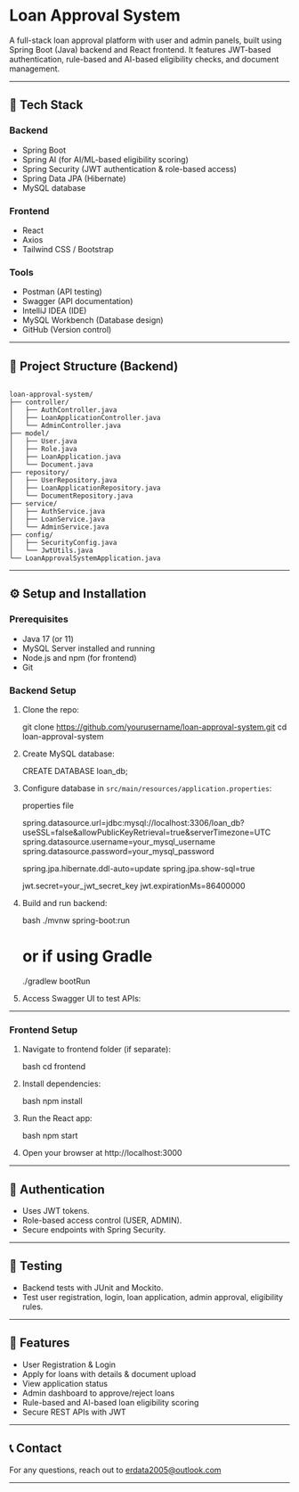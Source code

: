 # Loan Approval System

A full-stack loan approval platform with user and admin panels, built using Spring Boot (Java) backend and React frontend. It features JWT-based authentication, rule-based and AI-based eligibility checks, and document management.

---

## 🚀 Tech Stack

### Backend
- Spring Boot
- Spring AI (for AI/ML-based eligibility scoring)
- Spring Security (JWT authentication & role-based access)
- Spring Data JPA (Hibernate)
- MySQL database

### Frontend
- React
- Axios
- Tailwind CSS / Bootstrap

### Tools
- Postman (API testing)
- Swagger (API documentation)
- IntelliJ IDEA (IDE)
- MySQL Workbench (Database design)
- GitHub (Version control)

---

## 📁 Project Structure (Backend)

```

loan-approval-system/
├── controller/
│   ├── AuthController.java
│   ├── LoanApplicationController.java
│   └── AdminController.java
├── model/
│   ├── User.java
│   ├── Role.java
│   ├── LoanApplication.java
│   └── Document.java
├── repository/
│   ├── UserRepository.java
│   ├── LoanApplicationRepository.java
│   └── DocumentRepository.java
├── service/
│   ├── AuthService.java
│   ├── LoanService.java
│   └── AdminService.java
├── config/
│   ├── SecurityConfig.java
│   └── JwtUtils.java
└── LoanApprovalSystemApplication.java

````

---

## ⚙️ Setup and Installation

### Prerequisites
- Java 17 (or 11)
- MySQL Server installed and running
- Node.js and npm (for frontend)
- Git

### Backend Setup

1. Clone the repo:

   git clone https://github.com/yourusername/loan-approval-system.git
   cd loan-approval-system


2. Create MySQL database:


   CREATE DATABASE loan_db;


3. Configure database in `src/main/resources/application.properties`:

   properties file
   
   spring.datasource.url=jdbc:mysql://localhost:3306/loan_db?useSSL=false&allowPublicKeyRetrieval=true&serverTimezone=UTC
   spring.datasource.username=your_mysql_username
   spring.datasource.password=your_mysql_password

   spring.jpa.hibernate.ddl-auto=update
   spring.jpa.show-sql=true

   jwt.secret=your_jwt_secret_key
   jwt.expirationMs=86400000
  

5. Build and run backend:

   bash
   ./mvnw spring-boot:run
   # or if using Gradle
   ./gradlew bootRun
   

6. Access Swagger UI to test APIs:

   
   
   

---

### Frontend Setup

1. Navigate to frontend folder (if separate):

   bash
   cd frontend
   

2. Install dependencies:

   bash
   npm install
   

3. Run the React app:

   bash
   npm start
   

4. Open your browser at http://localhost:3000

---

## 🔐 Authentication

* Uses JWT tokens.
* Role-based access control (USER, ADMIN).
* Secure endpoints with Spring Security.

---

## 🧪 Testing

* Backend tests with JUnit and Mockito.
* Test user registration, login, loan application, admin approval, eligibility rules.

---

## 📄 Features

* User Registration & Login
* Apply for loans with details & document upload
* View application status
* Admin dashboard to approve/reject loans
* Rule-based and AI-based loan eligibility scoring
* Secure REST APIs with JWT

---

## 📞 Contact

For any questions, reach out to erdata2005@outlook.com

---
